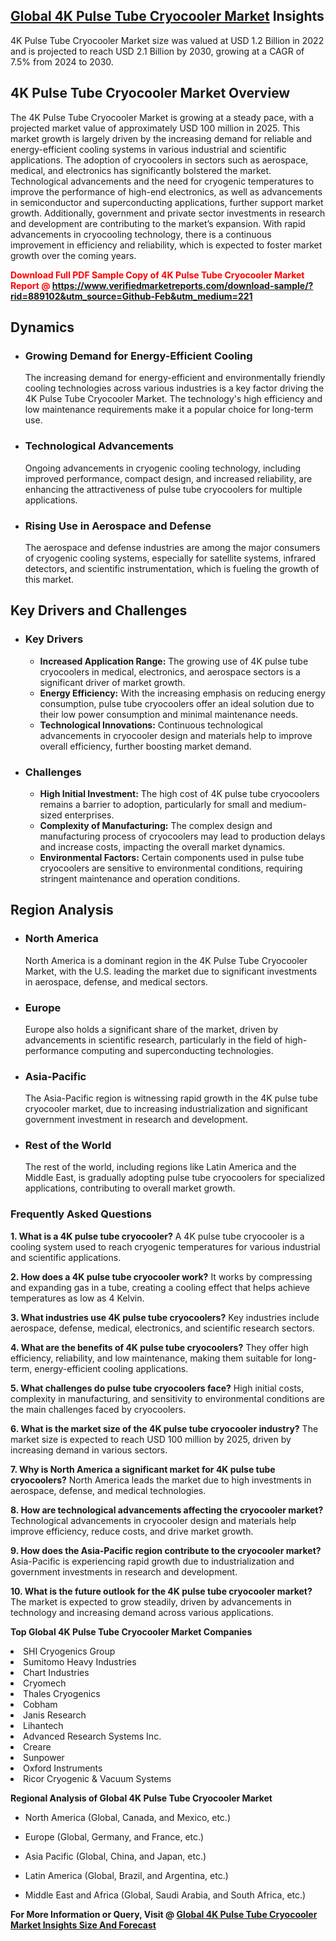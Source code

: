 <h2><a href="https://www.verifiedmarketreports.com/download-sample/?rid=889102&amp;utm_source=Github&amp;utm_medium=221" target="_blank">Global 4K Pulse Tube Cryocooler Market</a> Insights</h2><p>4K Pulse Tube Cryocooler Market size was valued at USD 1.2 Billion in 2022 and is projected to reach USD 2.1 Billion by 2030, growing at a CAGR of 7.5% from 2024 to 2030.</p><p><h2>4K Pulse Tube Cryocooler Market Overview</h2> <p>The 4K Pulse Tube Cryocooler Market is growing at a steady pace, with a projected market value of approximately USD 100 million in 2025. This market growth is largely driven by the increasing demand for reliable and energy-efficient cooling systems in various industrial and scientific applications. The adoption of cryocoolers in sectors such as aerospace, medical, and electronics has significantly bolstered the market. Technological advancements and the need for cryogenic temperatures to improve the performance of high-end electronics, as well as advancements in semiconductor and superconducting applications, further support market growth. Additionally, government and private sector investments in research and development are contributing to the market’s expansion. With rapid advancements in cryocooling technology, there is a continuous improvement in efficiency and reliability, which is expected to foster market growth over the coming years.</p> <p><strong><p><span class=""><span style="color: #ff0000;"><strong>Download Full PDF Sample Copy of 4K Pulse Tube Cryocooler Market Report</strong> @ </span><a href="https://www.verifiedmarketreports.com/download-sample/?rid=889102&amp;utm_source=Github-Feb&amp;utm_medium=221" target="_blank">https://www.verifiedmarketreports.com/download-sample/?rid=889102&amp;utm_source=Github-Feb&amp;utm_medium=221</a></span></p></strong></p> <h2>Dynamics</h2> <ul> <li><h3>Growing Demand for Energy-Efficient Cooling</h3> The increasing demand for energy-efficient and environmentally friendly cooling technologies across various industries is a key factor driving the 4K Pulse Tube Cryocooler Market. The technology's high efficiency and low maintenance requirements make it a popular choice for long-term use.</li> <li><h3>Technological Advancements</h3> Ongoing advancements in cryogenic cooling technology, including improved performance, compact design, and increased reliability, are enhancing the attractiveness of pulse tube cryocoolers for multiple applications.</li> <li><h3>Rising Use in Aerospace and Defense</h3> The aerospace and defense industries are among the major consumers of cryogenic cooling systems, especially for satellite systems, infrared detectors, and scientific instrumentation, which is fueling the growth of this market.</li> </ul> <h2>Key Drivers and Challenges</h2> <ul> <li><h3>Key Drivers</h3> <ul> <li><strong>Increased Application Range:</strong> The growing use of 4K pulse tube cryocoolers in medical, electronics, and aerospace sectors is a significant driver of market growth.</li> <li><strong>Energy Efficiency:</strong> With the increasing emphasis on reducing energy consumption, pulse tube cryocoolers offer an ideal solution due to their low power consumption and minimal maintenance needs.</li> <li><strong>Technological Innovations:</strong> Continuous technological advancements in cryocooler design and materials help to improve overall efficiency, further boosting market demand.</li> </ul> </li> <li><h3>Challenges</h3> <ul> <li><strong>High Initial Investment:</strong> The high cost of 4K pulse tube cryocoolers remains a barrier to adoption, particularly for small and medium-sized enterprises.</li> <li><strong>Complexity of Manufacturing:</strong> The complex design and manufacturing process of cryocoolers may lead to production delays and increase costs, impacting the overall market dynamics.</li> <li><strong>Environmental Factors:</strong> Certain components used in pulse tube cryocoolers are sensitive to environmental conditions, requiring stringent maintenance and operation conditions.</li> </ul> </li> </ul> <h2>Region Analysis</h2> <ul> <li><h3>North America</h3> North America is a dominant region in the 4K Pulse Tube Cryocooler Market, with the U.S. leading the market due to significant investments in aerospace, defense, and medical sectors.</li> <li><h3>Europe</h3> Europe also holds a significant share of the market, driven by advancements in scientific research, particularly in the field of high-performance computing and superconducting technologies.</li> <li><h3>Asia-Pacific</h3> The Asia-Pacific region is witnessing rapid growth in the 4K pulse tube cryocooler market, due to increasing industrialization and significant government investment in research and development.</li> <li><h3>Rest of the World</h3> The rest of the world, including regions like Latin America and the Middle East, is gradually adopting pulse tube cryocoolers for specialized applications, contributing to overall market growth.</li> </ul> <h3>Frequently Asked Questions</h3> <p><strong>1. What is a 4K pulse tube cryocooler?</strong> A 4K pulse tube cryocooler is a cooling system used to reach cryogenic temperatures for various industrial and scientific applications. </p> <p><strong>2. How does a 4K pulse tube cryocooler work?</strong> It works by compressing and expanding gas in a tube, creating a cooling effect that helps achieve temperatures as low as 4 Kelvin.</p> <p><strong>3. What industries use 4K pulse tube cryocoolers?</strong> Key industries include aerospace, defense, medical, electronics, and scientific research sectors.</p> <p><strong>4. What are the benefits of 4K pulse tube cryocoolers?</strong> They offer high efficiency, reliability, and low maintenance, making them suitable for long-term, energy-efficient cooling applications.</p> <p><strong>5. What challenges do pulse tube cryocoolers face?</strong> High initial costs, complexity in manufacturing, and sensitivity to environmental conditions are the main challenges faced by cryocoolers.</p> <p><strong>6. What is the market size of the 4K pulse tube cryocooler industry?</strong> The market size is expected to reach USD 100 million by 2025, driven by increasing demand in various sectors.</p> <p><strong>7. Why is North America a significant market for 4K pulse tube cryocoolers?</strong> North America leads the market due to high investments in aerospace, defense, and medical technologies.</p> <p><strong>8. How are technological advancements affecting the cryocooler market?</strong> Technological advancements in cryocooler design and materials help improve efficiency, reduce costs, and drive market growth.</p> <p><strong>9. How does the Asia-Pacific region contribute to the cryocooler market?</strong> Asia-Pacific is experiencing rapid growth due to industrialization and government investments in research and development.</p> <p><strong>10. What is the future outlook for the 4K pulse tube cryocooler market?</strong> The market is expected to grow steadily, driven by advancements in technology and increasing demand across various applications.</p> </p><p><strong>Top Global 4K Pulse Tube Cryocooler Market Companies</strong></p><div data-test-id=""><p><li>SHI Cryogenics Group</li><li> Sumitomo Heavy Industries</li><li> Chart Industries</li><li> Cryomech</li><li> Thales Cryogenics</li><li> Cobham</li><li> Janis Research</li><li> Lihantech</li><li> Advanced Research Systems Inc.</li><li> Creare</li><li> Sunpower</li><li> Oxford Instruments</li><li> Ricor Cryogenic & Vacuum Systems</li></p><div><strong>Regional Analysis of&nbsp;Global 4K Pulse Tube Cryocooler Market</strong></div><ul><li dir="ltr"><p dir="ltr">North America&nbsp;(Global, Canada, and Mexico, etc.)</p></li><li dir="ltr"><p dir="ltr">Europe (Global, Germany, and France, etc.)</p></li><li dir="ltr"><p dir="ltr">Asia Pacific&nbsp;(Global, China, and Japan, etc.)</p></li><li dir="ltr"><p dir="ltr">Latin America&nbsp;(Global, Brazil, and Argentina, etc.)</p></li><li dir="ltr">Middle East and Africa&nbsp;(Global, Saudi Arabia, and South Africa, etc.)</li></ul><p><strong>For More Information or Query, Visit @&nbsp;</strong><strong><a href="https://www.verifiedmarketreports.com/product/4k-pulse-tube-cryocooler-market/?utm_source=Github&amp;utm_medium=221" target="_blank">Global 4K Pulse Tube Cryocooler Market Insights Size And Forecast</a></strong></p></div>
